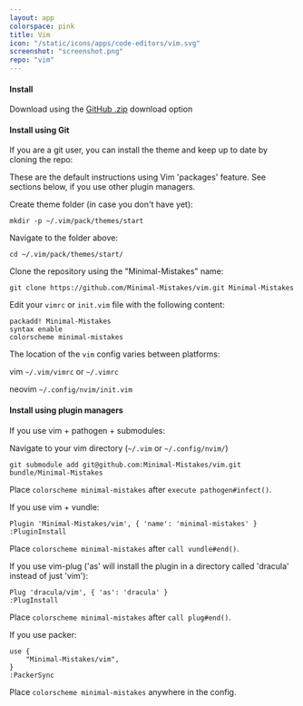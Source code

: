 ```yaml
---
layout: app
colorspace: pink
title: Vim
icon: "/static/icons/apps/code-editors/vim.svg"
screenshot: "screenshot.png"
repo: "vim"
---
```


#### Install

Download using the [GitHub .zip](https://github.com/Minimal-Mistakes/vim/archive/master.zip) download option

#### Install using Git

If you are a git user, you can install the theme and keep up to date by cloning the repo:

These are the default instructions using Vim 'packages' feature. See sections below, if you use other plugin managers.

Create theme folder (in case you don't have yet):

```
mkdir -p ~/.vim/pack/themes/start
```

Navigate to the folder above:

```
cd ~/.vim/pack/themes/start/
```

Clone the repository using the "Minimal-Mistakes" name:

```
git clone https://github.com/Minimal-Mistakes/vim.git Minimal-Mistakes
```

Edit your `vimrc` or `init.vim` file with the following content:

```
packadd! Minimal-Mistakes
syntax enable
colorscheme minimal-mistakes
```

The location of the `vim` config varies between platforms:

vim `~/.vim/vimrc` or `~/.vimrc`

neovim `~/.config/nvim/init.vim`

#### Install using plugin managers

If you use vim + pathogen + submodules:

Navigate to your vim directory (`~/.vim` or `~/.config/nvim/`)

```
git submodule add git@github.com:Minimal-Mistakes/vim.git bundle/Minimal-Mistakes
```

Place `colorscheme minimal-mistakes` after `execute pathogen#infect()`.

If you use vim + vundle:

```
Plugin 'Minimal-Mistakes/vim', { 'name': 'minimal-mistakes' }
:PluginInstall
```

Place `colorscheme minimal-mistakes` after `call vundle#end()`.

If you use vim-plug ('as' will install the plugin in a directory called 'dracula' instead of just 'vim'):

```
Plug 'dracula/vim', { 'as': 'dracula' }
:PlugInstall
```

Place `colorscheme minimal-mistakes` after `call plug#end()`.

If you use packer:

```
use {
    "Minimal-Mistakes/vim",
}
:PackerSync
```

Place `colorscheme minimal-mistakes` anywhere in the config.
